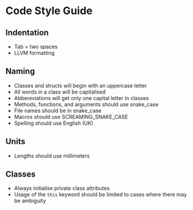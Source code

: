 # Code Style Guide

## Indentation

- Tab = two spaces
- LLVM formatting

## Naming

- Classes and structs will begin with an uppercase letter
- All words in a class will be capitalised
- Abbereviations will get only one capital letter in classes
- Methods, functions, and arguments should use snake_case
- File names should be in snake_case
- Macros should use SCREAMING_SNAKE_CASE
- Spelling should use English (UK)

## Units

- Lengths should use millimeters

## Classes

- Always initialise private class attributes
- Usage of the `this` keyword should be limited to cases where there may be ambiguity
